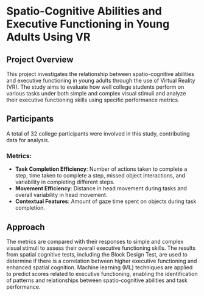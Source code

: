 # Spatio-Cognitive Abilities and Executive Functioning in Young Adults Using VR

## Project Overview
This project investigates the relationship between spatio-cognitive abilities and executive functioning in young adults through the use of Virtual Reality (VR). The study aims to evaluate how well college students perform on various tasks under both simple and complex visual stimuli and analyze their executive functioning skills using specific performance metrics.

## Participants
A total of 32 college participants were involved in this study, contributing data for analysis.

### Metrics:
- **Task Completion Efficiency**: Number of actions taken to complete a step, time taken to complete a step, missed object interactions, and variability in completing different steps.
- **Movement Efficiency**: Distance in head movement during tasks and overall variability in head movement.
- **Contextual Features**: Amount of gaze time spent on objects during task completion.
  
## Approach
The metrics are compared with their responses to simple and complex visual stimuli to assess their overall executive functioning skills. The results from spatial cognitive tests, including the Block Design Test, are used to determine if there is a correlation between higher executive functioning and enhanced spatial cognition.
Machine learning (ML) techniques are applied to predict scores related to executive functioning, enabling the identification of patterns and relationships between spatio-cognitive abilities and task performance.





